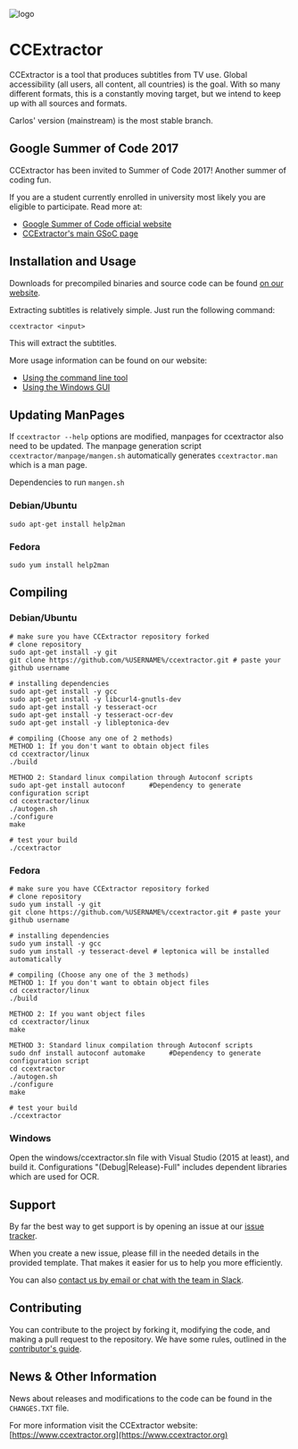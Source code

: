 ![logo](https://avatars3.githubusercontent.com/u/7253637?v=3&s=100)
 
# CCExtractor

CCExtractor is a tool that produces subtitles from TV use. Global accessibility (all users, all content, all countries) is the goal. With so many different formats, this is a constantly moving target, but we intend to keep up with all sources and formats.

Carlos' version (mainstream) is the most stable branch.

## Google Summer of Code 2017
CCExtractor has been invited to Summer of Code 2017! Another summer of coding fun.

If you are a student currently enrolled in university most likely you are eligible to participate. Read more at:  
- [Google Summer of Code official website ](https://summerofcode.withgoogle.com/)
- [CCExtractor's main GSoC page](https://www.ccextractor.org?id=public:gsoc:ideas_page_for_summer_of_code_2017)


## Installation and Usage

Downloads for precompiled binaries and source code can be found [on our website](https://www.ccextractor.org?id=public:general:downloads).

Extracting subtitles is relatively simple. Just run the following command:

```ccextractor <input>```

This will extract the subtitles. 

More usage information can be found on our website:

- [Using the command line tool](https://www.ccextractor.org/doku.php?id=public:general:command_line_usage)
- [Using the Windows GUI](https://www.ccextractor.org/doku.php?id=public:general:win_gui_usage) 

## Updating ManPages

If `ccextractor --help` options are modified, manpages for ccextractor also need to be updated. The manpage generation script `ccextractor/manpage/mangen.sh` automatically generates `ccextractor.man` which is a man page.

Dependencies to run `mangen.sh`

### Debian/Ubuntu
    sudo apt-get install help2man

### Fedora
    sudo yum install help2man


## Compiling

### Debian/Ubuntu
    # make sure you have CCExtractor repository forked
    # clone repository
    sudo apt-get install -y git
    git clone https://github.com/%USERNAME%/ccextractor.git # paste your github username
    
    # installing dependencies
    sudo apt-get install -y gcc
    sudo apt-get install -y libcurl4-gnutls-dev
    sudo apt-get install -y tesseract-ocr
    sudo apt-get install -y tesseract-ocr-dev
    sudo apt-get install -y libleptonica-dev
    
    # compiling (Choose any one of 2 methods)
    METHOD 1: If you don't want to obtain object files
    cd ccextractor/linux
    ./build
    
    METHOD 2: Standard linux compilation through Autoconf scripts
    sudo apt-get install autoconf      #Dependency to generate configuration script
    cd ccextractor/linux
    ./autogen.sh
    ./configure
    make
    
    # test your build
    ./ccextractor

### Fedora
    # make sure you have CCExtractor repository forked
    # clone repository
    sudo yum install -y git
    git clone https://github.com/%USERNAME%/ccextractor.git # paste your github username
    
    # installing dependencies
    sudo yum install -y gcc
    sudo yum install -y tesseract-devel # leptonica will be installed automatically
    
    # compiling (Choose any one of the 3 methods)
    METHOD 1: If you don't want to obtain object files
    cd ccextractor/linux
    ./build
    
    METHOD 2: If you want object files
    cd ccextractor/linux
    make
    
    METHOD 3: Standard linux compilation through Autoconf scripts
    sudo dnf install autoconf automake      #Dependency to generate configuration script
    cd ccextractor
    ./autogen.sh
    ./configure
    make
    
    # test your build
    ./ccextractor

### Windows

Open the windows/ccextractor.sln file with Visual Studio (2015 at least), and build it. Configurations "(Debug|Release)-Full" includes dependent libraries which are used for OCR.

## Support

By far the best way to get support is by opening an issue at our [issue tracker](https://github.com/CCExtractor/ccextractor/issues). 

When you create a new issue, please fill in the needed details in the provided template. That makes it easier for us to help you more efficiently.

You can also [contact us by email or chat with the team in Slack](https://www.ccextractor.org/doku.php?id=public:general:support). 

## Contributing

You can contribute to the project by forking it, modifying the code, and making a pull request to the repository. We have some rules, outlined in the [contributor's guide](https://github.com/CCExtractor/ccextractor/blob/master/.github/CONTRIBUTING.md).

## News & Other Information

News about releases and modifications to the code can be found in the `CHANGES.TXT` file. 

For more information visit the CCExtractor website: [https://www.ccextractor.org](https://www.ccextractor.org)
